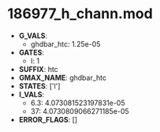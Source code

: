 # 186977_h_chann.mod

- **G_VALS**:
  - ghdbar_htc: 1.25e-05
- **GATES**:
  - l: 1
- **SUFFIX**: htc
- **GMAX_NAME**: ghdbar_htc
- **STATES**: ['l']
- **I_VALS**:
  - 6.3: 4.073081523197831e-05
  - 37: 4.0730809066271185e-05
- **ERROR_FLAGS**: []
